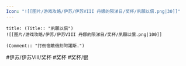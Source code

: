 ```yaml
---
Icon: "![[图片/游戏攻略/伊苏/伊苏VIII 丹娜的陨涕日/奖杯/夙願以償.png|30]]"
---
```

```ad-common-silver-trophy
title: (Title:: "夙願以償")
![[图片/游戏攻略/伊苏/伊苏VIII 丹娜的陨涕日/奖杯/夙願以償.png|100]]

(Comment:: "打倒宿敵俄刻阿諾斯.")
```

#伊苏/伊苏VIII/奖杯 #奖杯 #奖杯/银

